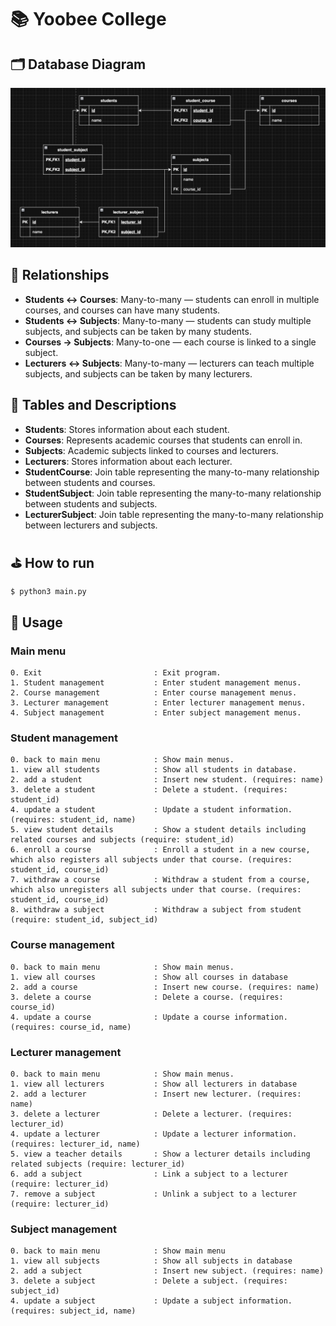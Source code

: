 # 📚 Yoobee College

## 🗂️ Database Diagram

![Database Diagram](db_diagram_2.png)

## 🔗 Relationships

- **Students ↔ Courses**: Many-to-many — students can enroll in multiple courses, and courses can have many students.
- **Students ↔ Subjects**: Many-to-many — students can study multiple subjects, and subjects can be taken by many students.
- **Courses → Subjects**: Many-to-one — each course is linked to a single subject.
- **Lecturers ↔ Subjects**: Many-to-many — lecturers can teach multiple subjects, and subjects can be taken by many lecturers.

## 🧱 Tables and Descriptions

- **Students**: Stores information about each student.
- **Courses**: Represents academic courses that students can enroll in.
- **Subjects**: Academic subjects linked to courses and lecturers.
- **Lecturers**: Stores information about each lecturer.
- **StudentCourse**: Join table representing the many-to-many relationship between students and courses.
- **StudentSubject**: Join table representing the many-to-many relationship between students and subjects.
- **LecturerSubject**: Join table representing the many-to-many relationship between lecturers and subjects.

## ⛳️ How to run
```
$ python3 main.py
```

## 🏀 Usage
### Main menu
```
0. Exit                         : Exit program.
1. Student management           : Enter student management menus.
2. Course management            : Enter course management menus.
3. Lecturer management          : Enter lecturer management menus.
4. Subject management           : Enter subject management menus.
```

### Student management
```
0. back to main menu            : Show main menus.
1. view all students            : Show all students in database.
2. add a student                : Insert new student. (requires: name)
3. delete a student             : Delete a student. (requires: student_id)
4. update a student             : Update a student information. (requires: student_id, name)
5. view student details         : Show a student details including related courses and subjects (require: student_id)
6. enroll a course              : Enroll a student in a new course, which also registers all subjects under that course. (requires: student_id, course_id)
7. withdraw a course            : Withdraw a student from a course, which also unregisters all subjects under that course. (requires: student_id, course_id)
8. withdraw a subject           : Withdraw a subject from student (require: student_id, subject_id)
```

### Course management
```
0. back to main menu            : Show main menus.
1. view all courses             : Show all courses in database
2. add a course                 : Insert new course. (requires: name)
3. delete a course              : Delete a course. (requires: course_id)
4. update a course              : Update a course information. (requires: course_id, name)
```

### Lecturer management
```
0. back to main menu            : Show main menus.
1. view all lecturers           : Show all lecturers in database
2. add a lecturer               : Insert new lecturer. (requires: name)
3. delete a lecturer            : Delete a lecturer. (requires: lecturer_id)
4. update a lecturer            : Update a lecturer information. (requires: lecturer_id, name)
5. view a teacher details       : Show a lecturer details including related subjects (require: lecturer_id)
6. add a subject                : Link a subject to a lecturer (require: lecturer_id)
7. remove a subject             : Unlink a subject to a lecturer (require: lecturer_id)
```

### Subject management
```
0. back to main menu            : Show main menu
1. view all subjects            : Show all subjects in database
2. add a subject                : Insert new subject. (requires: name)
3. delete a subject             : Delete a subject. (requires: subject_id)
4. update a subject             : Update a subject information. (requires: subject_id, name)
```
